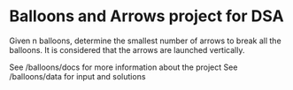 # Balloons and Arrows project for DSA

Given n balloons, determine the smallest number of arrows to break all the balloons. It 
is considered that the arrows are launched vertically.

See /balloons/docs for more information about the project
See /balloons/data for input and solutions
